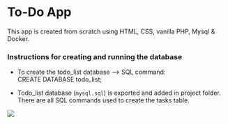 # To-Do App

This app is created from scratch using HTML, CSS, vanilla PHP, Mysql & Docker.

### Instructions for creating and running the database

- To create the todo_list database --> SQL command:\
  CREATE DATABASE todo_list;
  
- Todo_list database (`mysql.sql`) is exported and added in project folder.\
There are all SQL commands used to create the tasks table.

![](../To-Do-List-App/app/public/assets/todo_list.JPG)